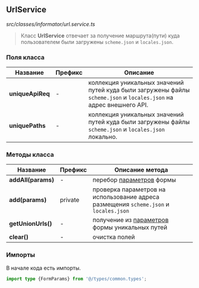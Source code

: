 ## UrlService

_src/classes/informator/url.service.ts_

> Класс **UrlService** отвечает за получение маршрута(пути) куда пользователем были загружены `scheme.json` и `locales.json`.

### Поля класса

| Название         | Префикс | Описание                                                                                                            |
|------------------|---------|---------------------------------------------------------------------------------------------------------------------|
| **uniqueApiReq** | -       | коллекция уникальных значений путей куда были загружены файлы `scheme.json` и `locales.json` на адрес внешнего API. |
| **uniquePaths**  | -       | коллекция уникальных значений путей куда были загружены файлы `scheme.json` и `locales.json` локально.              |

### Методы класса

| Название           | Префикс | Описание метода                                                                       |
|--------------------|---------|---------------------------------------------------------------------------------------|
| **addAll(params)** | -       | перебор [параметров](../FORMPARAMS.md) формы                                          |
| **add(params)**    | private | проверка параметров на использование адреса размещения `scheme.json` и `locales.json` |
| **getUnionUrls()** | -       | получение из [параметров](../FORMPARAMS.md) формы уникальных путей                    |
| **clear()**        | -       | очистка полей                                                                         |


### Импорты

В начале кода есть импорты.

```ts
import type {FormParams} from '@/types/common.types';
```

